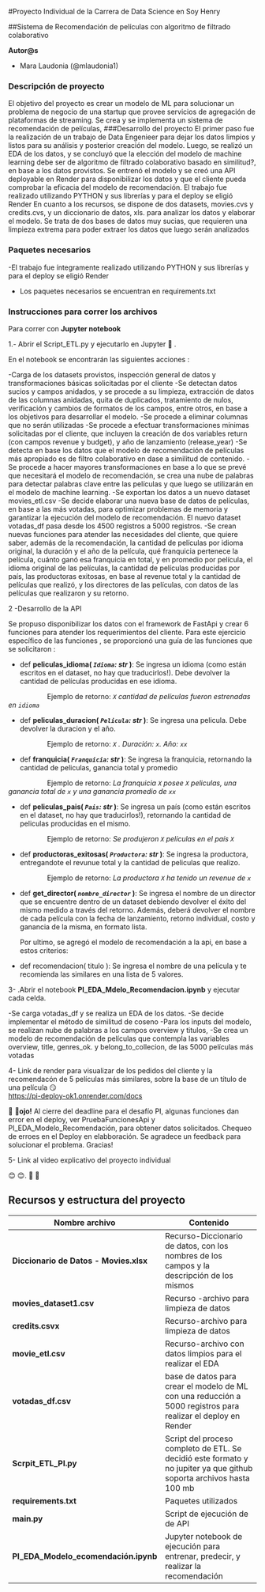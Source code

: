 #Proyecto Individual de la Carrera de Data Science en Soy Henry

##Sistema de Recomendación de películas con algoritmo de filtrado colaborativo

**Autor@s**

- Mara Laudonia (@mlaudonia1)

### Descripción de proyecto

El objetivo del proyecto es crear un modelo de ML para solucionar un problema de negocio de una startup que provee servicios de agregación de plataformas de streaming. Se crea y se implementa un sistema de recomendación de películas, 
###Desarrollo del proyecto
El primer paso fue la realización de un trabajo de Data Engenieer para dejar los datos limpios y listos para su análisis y posterior creación del modelo. Luego, se realizó un EDA de los datos, y se concluyó que la elección del modelo de machine learning debe ser de algoritmo de filtrado colaborativo basado en similitud?, en base a los datos provistos. Se entrenó el modelo y se creó una API deployable en Render para disponibilizar los datos y que el cliente pueda comprobar la eficacia del modelo de recomendación. El trabajo fue realizado utilizando PYTHON y sus librerías y para el deploy se eligió Render
En cuanto a los recursos, se dispone de dos datasets, movies.cvs y credits.cvs, y un diccionario de datos,  xls. para analizar los datos y elaborar el modelo. Se trata de dos bases de datos muy sucias, que requieren una limpieza extrema para poder extraer los datos que luego serán analizados

### Paquetes necesarios

-El trabajo fue íntegramente realizado utilizando PYTHON y sus librerías y para el deploy se eligió Render
- Los paquetes necesarios se encuentran en requirements.txt

### Instrucciones para correr los archivos

Para correr con **Jupyter notebook**

1.- Abrir el Script_ETL.py y ejecutarlo en Jupyter 💪 . 

En el notebook se encontrarán las siguientes acciones :

-Carga de los datasets provistos, inspección general de datos y transformaciones básicas solicitadas por el cliente
-Se detectan datos sucios y campos anidados, y se procede a su limpieza, extracción de datos de las columnas anidadas, quita de duplicados, tratamiento de nulos, verificación y cambios de formatos de los campos, entre otros, en base a los objetivos para desarrollar el modelo.
-Se procede a eliminar columnas que no serán utilizadas
-Se procede a efectuar transformaciones mínimas solicitadas por el cliente, que incluyen la creación de dos variables return (con campos revenue y budget), y año de lanzamiento (release_year)
-Se detecta en base los datos que el modelo de recomendación de películas más apropiado es de filtro colaborativo en dase a similitud de contenido.
-Se procede a hacer mayores transformaciones en base a lo que se prevé que necesitará el modelo de recomendación, se crea una nube de palabras para detectar palabras clave entre las películas y que luego se utilizarán en el modelo de machine learning.
-Se exportan los datos a un nuevo dataset movies_etl.csv
-Se decide elaborar una nueva base de datos de películas, en base a las más votadas, para optimizar problemas de memoria y garantizar la ejecución del modelo de recomendación. El nuevo dataset votadas_df pasa desde los 4500 registros a 5000 registros.
-Se crean nuevas funciones para atender las necesidades del cliente, que quiere saber, además de la recomendación, la cantidad de películas por idioma original,  la duración y el año de la película, qué franquicia pertenece la película, cuánto ganó esa franquicia en total, y en promedio por película, el idioma original de las películas, la cantidad de películas producidas por país, las productoras exitosas, en base al revenue total y la cantidad de películas que realizó, y los directores de las películas, con datos de las películas que realizaron y su retorno.

2 -Desarrollo de la API

Se propuso disponibilizar los datos con el framework de FastApi y crear 6 funciones para atender los requerimientos del cliente. Para este ejercicio específico de las funciones , se proporcionó una guía de las funciones que se solicitaron :

+ def **peliculas_idioma( *`Idioma`: str* )**:
    Se ingresa un idioma (como están escritos en el dataset, no hay que traducirlos!). Debe devolver la cantidad de 
    películas producidas en ese idioma.

&nbsp;&nbsp;&nbsp;&nbsp;&nbsp;&nbsp;&nbsp;&nbsp;&nbsp;&nbsp;&nbsp;&nbsp;&nbsp;&nbsp;&nbsp;&nbsp;&nbsp;&nbsp;&nbsp;&nbsp;Ejemplo de retorno: *`X` cantidad de películas fueron estrenadas en `idioma`*
         

+ def **peliculas_duracion( *`Pelicula`: str* )**:
    Se ingresa una pelicula. Debe devolver la duracion y el año.

&nbsp;&nbsp;&nbsp;&nbsp;&nbsp;&nbsp;&nbsp;&nbsp;&nbsp;&nbsp;&nbsp;&nbsp;&nbsp;&nbsp;&nbsp;&nbsp;&nbsp;&nbsp;&nbsp;&nbsp;Ejemplo de retorno: *`X` . Duración: `x`. Año: `xx`*

+ def **franquicia( *`Franquicia`: str* )**:
    Se ingresa la franquicia, retornando la cantidad de peliculas, ganancia total y promedio
    
&nbsp;&nbsp;&nbsp;&nbsp;&nbsp;&nbsp;&nbsp;&nbsp;&nbsp;&nbsp;&nbsp;&nbsp;&nbsp;&nbsp;&nbsp;&nbsp;&nbsp;&nbsp;&nbsp;&nbsp;Ejemplo de retorno: *La franquicia `X` posee `X` peliculas, una ganancia total de `x` y una ganancia promedio de `xx`*

+ def **peliculas_pais( *`Pais`: str* )**:
    Se ingresa un país (como están escritos en el dataset, no hay que traducirlos!), retornando la cantidad de peliculas producidas en el mismo.
    
&nbsp;&nbsp;&nbsp;&nbsp;&nbsp;&nbsp;&nbsp;&nbsp;&nbsp;&nbsp;&nbsp;&nbsp;&nbsp;&nbsp;&nbsp;&nbsp;&nbsp;&nbsp;&nbsp;&nbsp;Ejemplo de retorno: *Se produjeron `X` películas en el país `X`*

+ def **productoras_exitosas( *`Productora`: str* )**:
    Se ingresa la productora, entregandote el revunue total y la cantidad de peliculas que realizo. 
    
&nbsp;&nbsp;&nbsp;&nbsp;&nbsp;&nbsp;&nbsp;&nbsp;&nbsp;&nbsp;&nbsp;&nbsp;&nbsp;&nbsp;&nbsp;&nbsp;&nbsp;&nbsp;&nbsp;&nbsp;Ejemplo de retorno: *La productora `X` ha tenido un revenue de `x`*

+ def **get_director( *`nombre_director`* )**:
    Se ingresa el nombre de un director que se encuentre dentro de un dataset debiendo devolver el éxito del mismo medido a través del retorno. Además, deberá devolver el nombre de cada película con la fecha de lanzamiento, retorno individual, costo y ganancia de la misma, en formato lista.

  Por ultimo, se agregó el modelo de recomendación a la api, en base a estos criterios:
  
+ def recomendacion( titulo ): Se ingresa el nombre de una película y te recomienda las similares en una lista de 5 valores.

3- .Abrir el notebook **PI_EDA_Mdelo_Recomendacion.ipynb** y ejecutar cada celda.  

-Se carga votadas_df y se realiza un EDA de los datos.
-Se decide implementar el método de similitud de coseno
-Para los inputs del modelo, se realizan nube de palabras a  los campos overview y titulos, 
-Se crea un modelo de recomendación de películas que contempla las variables overview, title, genres_ok. y belong_to_collecion, de las 5000 películas más votadas


4- Link de render para visualizar de los pedidos del cliente y la recomendacón de 5 películas más similares, sobre la base de un título de una película  😏                               
https://pi-deploy-ok1.onrender.com/docs 

🖕 :fu:**ojo!** Al cierre del deadline para el desafío PI, algunas funciones dan error en el deploy, ver PruebaFuncionesApi y PI_EDA_Modelo_Recomendación, para obtener datos solicitados. Chequeo de erroes en el Deploy en elabboración. Se agradece un feedback para solucionar el problema. Gracias! 

5- Link al video explicativo del proyecto individual

😊 :blush:.
🖕 :fu:

## Recursos y estructura del proyecto

| Nombre archivo | Contenido|
|----------------|----------|
| **Diccionario de Datos - Movies.xlsx** | Recurso-Diccionario de datos, con los nombres de los campos y la descripción de los mismos |
| **movies_dataset1.csv** | Recurso -archivo para limpieza de datos |
| **credits.csvx** | Recurso-archivo para limpieza de datos  |
|**movie_etl.csv** | Recurso-archivo con datos limpios para el realizar el  EDA  
| **votadas_df.csv** | base de datos para crear el modelo de ML con una reducción a 5000 registros para realizar el deploy en Render |
| **Scrpit_ETL_PI.py** | Script del proceso completo de ETL. Se decidió este formato y no jupiter ya que github soporta archivos hasta 100 mb  |
| **requirements.txt** | Paquetes utilizados |
| **main.py** | Script de ejecución de de API |
| **PI_EDA_Modelo_ecomendación.ipynb** | Jupyter notebook de ejecución para entrenar, predecir, y realizar la recomendación |

